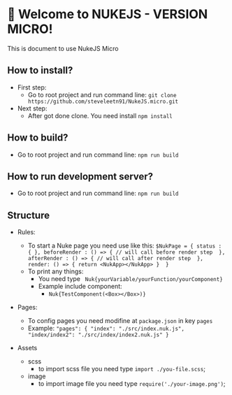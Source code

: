 # 🚀 Welcome to NUKEJS - VERSION MICRO!

This is document to use NukeJS Micro

## How to install? 

- First step: 
    - Go to root project and run command line: `git clone https://github.com/steveleetn91/NukeJS.micro.git`
- Next step:    
    - After got done clone. You need install `npm install`

## How to build? 
- Go to root project and run command line: `npm run build`
## How to run development server? 
- Go to root project and run command line: `npm run build`
## Structure 

- Rules:
    - To start a Nuke page you need use like this:
        `$NukPage = {
            status : {
            },
            beforeRender : () => {
                // will call before render step 
            },
            afterRender : () => {
                // will call after render step 
            },
            render: () => {
                return <NukApp></NukApp>
            } 
        }`
    - To print any things:
        - You need type ` Nuk{yourVariable/yourFunction/yourComponent}`
        - Example include component:
            - ` Nuk{TestComponent(<Box></Box>)} `

- Pages:
    - To config pages you need modifine at `package.json` in key `pages` 
    - Example:
        `"pages": {
            "index": "./src/index.nuk.js",
            "index/index2": "./src/index/index2.nuk.js"
        }` 

- Assets
    - scss 
        - to import scss file you need type `import ./you-file.scss`;
    - image 
        - to import image file you need type `require('./your-image.png')`;


